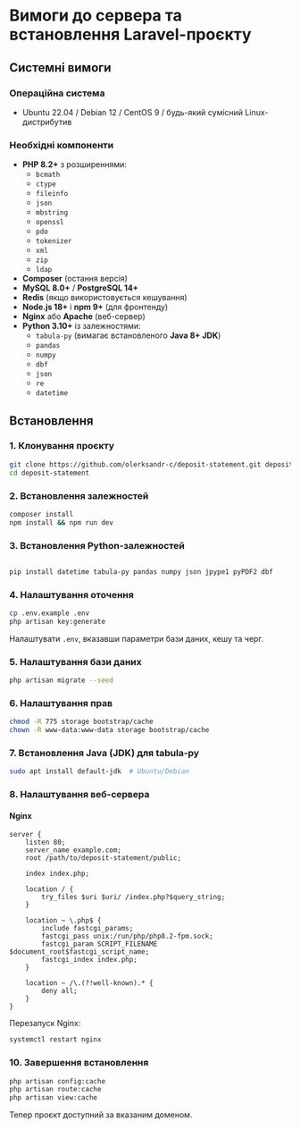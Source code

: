 # Вимоги до сервера та встановлення Laravel-проєкту

## Системні вимоги

### Операційна система

- Ubuntu 22.04 / Debian 12 / CentOS 9 / будь-який сумісний Linux-дистрибутив

### Необхідні компоненти

- **PHP 8.2+** з розширеннями:
  - `bcmath`
  - `ctype`
  - `fileinfo`
  - `json`
  - `mbstring`
  - `openssl`
  - `pdo`
  - `tokenizer`
  - `xml`
  - `zip`
  - `ldap`
- **Composer** (остання версія)
- **MySQL 8.0+** / **PostgreSQL 14+**
- **Redis** (якщо використовується кешування)
- **Node.js 18+** і **npm 9+** (для фронтенду)
- **Nginx** або **Apache** (веб-сервер)
- **Python 3.10+** із залежностями:
  - `tabula-py` (вимагає встановленого **Java 8+ JDK**)
  - `pandas`
  - `numpy`
  - `dbf`
  - `json`
  - `re`
  - `datetime`

## Встановлення

### 1. Клонування проєкту

```sh
git clone https://github.com/olerksandr-c/deposit-statement.git deposit-statement
cd deposit-statement
```

### 2. Встановлення залежностей

```sh
composer install
npm install && npm run dev
```

### 3. Встановлення Python-залежностей

```sh

pip install datetime tabula-py pandas numpy json jpype1 pyPDF2 dbf
```

### 4. Налаштування оточення

```sh
cp .env.example .env
php artisan key:generate
```

Налаштувати `.env`, вказавши параметри бази даних, кешу та черг.

### 5. Налаштування бази даних

```sh
php artisan migrate --seed
```

### 6. Налаштування прав

```sh
chmod -R 775 storage bootstrap/cache
chown -R www-data:www-data storage bootstrap/cache
```

### 7. Встановлення Java (JDK) для tabula-py

```sh
sudo apt install default-jdk  # Ubuntu/Debian
```

### 8. Налаштування веб-сервера

#### Nginx

```nginx
server {
    listen 80;
    server_name example.com;
    root /path/to/deposit-statement/public;

    index index.php;

    location / {
        try_files $uri $uri/ /index.php?$query_string;
    }

    location ~ \.php$ {
        include fastcgi_params;
        fastcgi_pass unix:/run/php/php8.2-fpm.sock;
        fastcgi_param SCRIPT_FILENAME $document_root$fastcgi_script_name;
        fastcgi_index index.php;
    }

    location ~ /\.(?!well-known).* {
        deny all;
    }
}
```

Перезапуск Nginx:

```sh
systemctl restart nginx
```

### 10. Завершення встановлення

```sh
php artisan config:cache
php artisan route:cache
php artisan view:cache
```

Тепер проєкт доступний за вказаним доменом.

